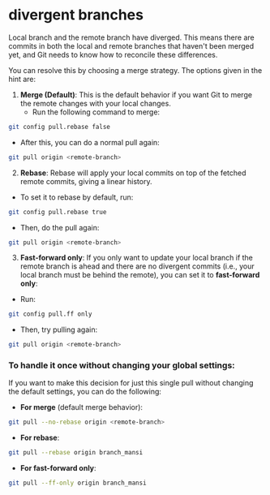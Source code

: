 # divergent branches

Local branch and the remote branch have diverged. This means there are commits in both the local and remote branches that haven't been merged yet, and Git needs to know how to reconcile these differences.

You can resolve this by choosing a merge strategy. The options given in the hint are:

1. **Merge (Default)**:
   This is the default behavior if you want Git to merge the remote changes with your local changes.
   - Run the following command to merge:

```bash
git config pull.rebase false
```

- After this, you can do a normal pull again:

```bash
git pull origin <remote-branch>
```

2. **Rebase**:
   Rebase will apply your local commits on top of the fetched remote commits, giving a linear history.

- To set it to rebase by default, run:

```bash
git config pull.rebase true
```

- Then, do the pull again:

```bash
git pull origin <remote-branch>
```

3. **Fast-forward only**:
   If you only want to update your local branch if the remote branch is ahead and there are no divergent commits (i.e., your local branch must be behind the remote), you can set it to **fast-forward only**:

- Run:

```bash
git config pull.ff only
```

- Then, try pulling again:

```bash
git pull origin <remote-branch>
```

### To handle it once without changing your global settings:

If you want to make this decision for just this single pull without changing the default settings, you can do the following:

- **For merge** (default merge behavior):

```bash
git pull --no-rebase origin <remote-branch>
```

- **For rebase**:

```bash
git pull --rebase origin branch_mansi
```

- **For fast-forward only**:

```bash
git pull --ff-only origin branch_mansi
```
